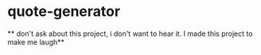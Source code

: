 # quote-generator

** don't ask about this project, i don't want to hear it. I made this project to make me laugh**
